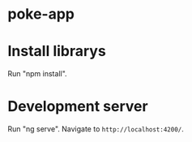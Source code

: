 # poke-app

# Install librarys

Run "npm install".

# Development server

Run "ng serve". Navigate to `http://localhost:4200/`.